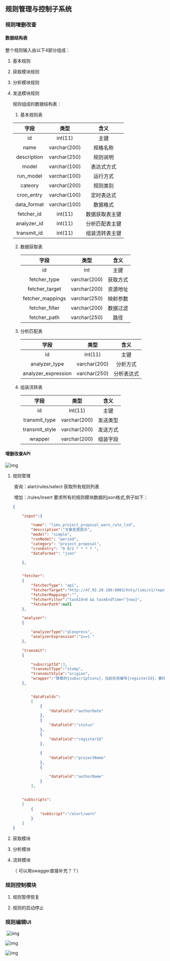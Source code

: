 ## 规则管理与控制子系统

### 规则增删改查

#### 数据结构表

整个规则输入由以下4部分组成：

1. 基本规则

2. 获取模块规则

3. 分析模块规则

4. 发送模块规则

   规则组成的数据结构表：

   1. 基本规则表

   |    字段     |     类型     |      含义      |
   | :---------: | :----------: | :------------: |
   |     id      |   int(11)    |      主键      |
   |    name     | varchar(200) |    规格名称    |
   | description | varchar(250) |    规则说明    |
   |    model    | varchar(100) |   表达式方式   |
   |  run_model  | varchar(100) |    运行方式    |
   |   cateory   | varchar(200) |    规则类别    |
   | cron_entry  | varchar(100) |   定时表达式   |
   | data_format | varchar(100) |    数据格式    |
   | fetcher_id  |   int(11)    | 数据获取表主键 |
   | analyzer_id |   int(11)    | 分析匹配表主键 |
   | transmit_id |   int(11)    | 组装流转表主键 |

   2. 数据获取表

      |       字段       |     类型     |   含义   |
      | :--------------: | :----------: | :------: |
      |        id        |     int      |   主键   |
      |   fetcher_type   | varchar(200) | 获取方式 |
      |  fetcher_target  | varchar(200) | 资源地址 |
      | fetcher_mappings | varchar(250) | 映射参数 |
      |  fetcher_filter  | varchar(200) | 数据过滤 |
      |   fetcher_path   | varchar(250) |   路径   |

   3. 分析匹配表

      |        字段         |     类型     |    含义    |
      | :-----------------: | :----------: | :--------: |
      |         id          |   int(11)    |    主键    |
      |    analyzer_type    | varchar(200) |  分析方式  |
      | analyzer_expression | varchar(250) | 分析表达式 |

   4. 组装流转表

      |      字段      |     类型     |   含义   |
      | :------------: | :----------: | :------: |
      |       id       |   int(11)    |   主键   |
      | transmit_type  | varchar(200) | 发送类型 |
      | transmit_style | varchar(200) | 发送方式 |
      |    wrapper     | varchar(200) | 组装字段 |

#### 增删改查API

![img](C:\Users\联调13\AppData\Local\Temp\企业微信截图_15584927638471.png)

 1. 规则管理

    ​	查询：alart/rules/select  获取所有规则列表

    ​	增加：/rules/insert  要求所有的规则模块数据的json格式,例子如下：

    ```json
    {
    
    	"input":{
    
    		"name": "lims_project_proposal_warn_rule_lzd",
    		"description":"方案变更提示",
    		"model": "simple",
    		"runModel": "period", 
    		"category": "project_proposal", 
    		"cronEntry": "0 0/2 * * * ? ",
    		"dataFormat": "json"
    
    	},
    
    
    	"fetcher":
    	{
    		"fetcherType": "api",
    		"fetcherTarget":"http://47.92.28.186:8003/hnty/lims/v1/repo/alarm_origin_info/device",
    		"fetcherMappings":"",
    		"fetcherFilter":"taskId>0 && taskEndTime<^{now}",
    		"fetcherPath":null
    	},
    
    	"analyzer":
    	{
    
    		"analyzerType":"qlexpress",
    		"analyzerExpression":"1==1 "
    	},
    
    	"transmit":
    	{
    
    		"subscriptId":3,
    		"transmitType":"stomp",
    		"transmitStyle":"origion",
    		"wrapper":"尊敬的{subscriptions}，当前任务编号{registerId}，委托方客户是{clientName}，检验员{authorName}于{authorDate}更改方案状态为{status}，请关注"
    	},
    
    
    		"dataFields":
    		[
    			{
    				"dataField":"authorDate"
    			},
    			{
    				"dataField":"status"
    			},
    			{
    				"dataField":"registerId"
    			},
    			
    			{
    				"dataField":"projectName"
    			},
    			{
    
    				"dataField":"authorName"
    			}
    		],
    
    	
    	"subScripts":
    	[
    		{
    			"subScript":"/alert/warn"
    		}
    	]
    }
    ```

   2. 获取模块

   3. 分析模块

   4. 流转模块

      （ 可以用swagger直接补充？？）

### 规则控制模块

 1. 规则暂停恢复

    

 2. 规则的启动停止

### 规则编辑UI

​	![img](C:\Users\联调13\AppData\Local\Temp\企业微信截图_15584903493050.png)

![img](C:\Users\联调13\AppData\Local\Temp\企业微信截图_15584902993731.png)

![img](C:\Users\联调13\AppData\Local\Temp\企业微信截图_15584904036364.png)